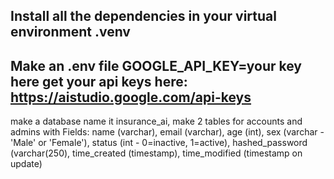 Install all the dependencies in your virtual environment .venv
------------------------
Make an .env file
GOOGLE_API_KEY=your key here
get your api keys here: https://aistudio.google.com/api-keys
--------------------
make a database name it insurance_ai, make 2 tables for accounts and admins with 
Fields: name (varchar), email (varchar), age (int), sex (varchar - 'Male' or 'Female'), 
            status (int - 0=inactive, 1=active), hashed_password (varchar(250), 
            time_created (timestamp), time_modified (timestamp on update)


